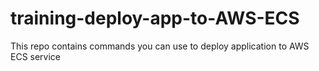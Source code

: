 # training-deploy-app-to-AWS-ECS
This repo contains commands you can use to deploy application to AWS ECS service

